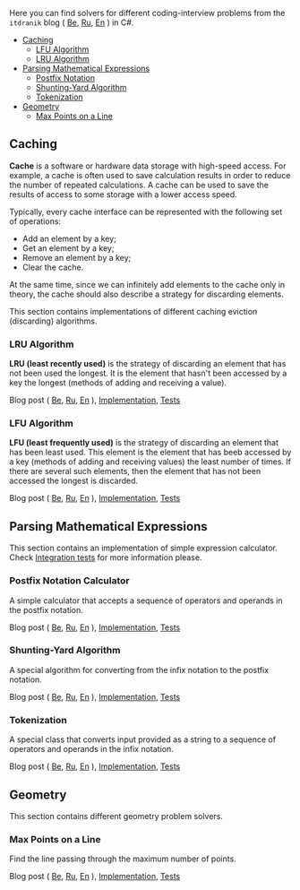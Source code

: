 Here you can find solvers for different coding-interview problems from the `itdranik` blog (
[Be](https://www.itdranik.com/be/topics/coding-interview-be),
[Ru](https://www.itdranik.com/ru/topics/coding-interview-ru),
[En](https://www.itdranik.com/en/topics/coding-interview-en)
) in C#.

  - [Caching](#caching)
    - [LFU Algorithm](#lfu-algorithm)
    - [LRU Algorithm](#lru-algorithm)
  - [Parsing Mathematical Expressions](#parsing-mathematical-expressions)
    - [Postfix Notation](#postfix-notation-calculator)
    - [Shunting-Yard Algorithm](#shunting-yard-algorithm)
    - [Tokenization](#tokenization)
  - [Geometry](#geometry)
    - [Max Points on a Line](#max-points-on-a-line)


## Caching

**Cache** is a software or hardware data storage with high-speed access. For example,
a cache is often used to save calculation results in order to reduce the number of
repeated calculations. A cache can be used to save the results of access to some storage with
a lower access speed.

Typically, every cache interface can be represented with the following set of operations:
  - Add an element by a key;
  - Get an element by a key;
  - Remove an element by a key;
  - Clear the cache.

At the same time, since we can infinitely add elements to the cache only in theory, the cache
should also describe a strategy for discarding elements.

This section contains implementations of different caching eviction (discarding) algorithms.

### LRU Algorithm

**LRU (least recently used)** is the strategy of discarding an element that has not been used the
longest. It is the element that hasn't been accessed by a key the longest (methods of adding and
receiving a value).

Blog post (
[Be](https://www.itdranik.com/be/caching-lru-algorithm-be),
[Ru](https://www.itdranik.com/ru/caching-lru-algorithm-ru),
[En](https://www.itdranik.com/en/caching-lru-algorithm-en)
),
[Implementation](./ITDranik/CodingInterview/Solvers/Caching/LruCache.cs),
[Tests](./ITDranik/CodingInterview/SolversTests/Caching/LruCacheTests.cs)

### LFU Algorithm

**LFU (least frequently used)** is the strategy of discarding an element that has been least used.
This element is the element that has beeb accessed by a key (methods of adding and receiving values)
the least number of times. If there are several such elements, then the element that has not been
accessed the longest is discarded.

Blog post (
[Be](https://www.itdranik.com/be/caching-lfu-algorithm-be),
[Ru](https://www.itdranik.com/ru/caching-lfu-algorithm-ru),
[En](https://www.itdranik.com/en/caching-lfu-algorithm-en)
),
[Implementation](./ITDranik/CodingInterview/Solvers/Caching/LfuCache.cs),
[Tests](./ITDranik/CodingInterview/SolversTests/Caching/LfuCacheTests.cs)

## Parsing Mathematical Expressions

This section contains an implementation of simple expression calculator. Check
[Integration tests](./ITDranik/CodingInterview/SolversTests/MathExpressions/IntegrationTests.cs)
for more information please.

### Postfix Notation Calculator

A simple calculator that accepts a sequence of operators and operands in the postfix notation.

Blog post (
[Be](https://www.itdranik.com/be/math-expressions-postfix-notation-be),
[Ru](https://www.itdranik.com/ru/math-expressions-postfix-notation-ru),
[En](https://www.itdranik.com/en/math-expressions-postfix-notation-en)
),
[Implementation](./ITDranik/CodingInterview/Solvers/MathExpressions/PostfixNotationCalculator.cs),
[Tests](./ITDranik/CodingInterview/SolversTests/MathExpressions/UnitTests/PostfixNotationCalculatorTests.cs)

### Shunting-Yard Algorithm

A special algorithm for converting from the infix notation to the postfix notation.

Blog post (
[Be](https://www.itdranik.com/be/math-expressions-shunting-yard-algorithm-be),
[Ru](https://www.itdranik.com/ru/math-expressions-shunting-yard-algorithm-ru),
[En](https://www.itdranik.com/en/math-expressions-shunting-yard-algorithm-en)
),
[Implementation](./ITDranik/CodingInterview/Solvers/MathExpressions/ShuntingYardAlgorithm.cs),
[Tests](./ITDranik/CodingInterview/SolversTests/MathExpressions/UnitTests/ShuntingYardAlgorithmTests.cs)

### Tokenization

A special class that converts input provided as a string to a sequence of operators and operands
in the infix notation.

Blog post (
[Be](https://www.itdranik.com/be/math-expressions-tokenization-be),
[Ru](https://www.itdranik.com/ru/math-expressions-tokenization-ru),
[En](https://www.itdranik.com/en/math-expressions-tokenization-en)
),
[Implementation](./ITDranik/CodingInterview/Solvers/MathExpressions/Tokenizer.cs),
[Tests](./ITDranik/CodingInterview/SolversTests/MathExpressions/UnitTests/TokenizerTests.cs)

## Geometry

This section contains different geometry problem solvers.

### Max Points on a Line

Find the line passing through the maximum number of points.

Blog post (
[Be](https://www.itdranik.com/be/problem-max-points-on-a-line-be),
[Ru](https://www.itdranik.com/ru/problem-max-points-on-a-line-ru),
[En](https://www.itdranik.com/en/problem-max-points-on-a-line-en)
),
[Implementation](./ITDranik/CodingInterview/Solvers/Geometry/MaxPointsOnLine.cs),
[Tests](./ITDranik/CodingInterview/SolversTests/Geometry/MaxPointsOnLineTests.cs)
